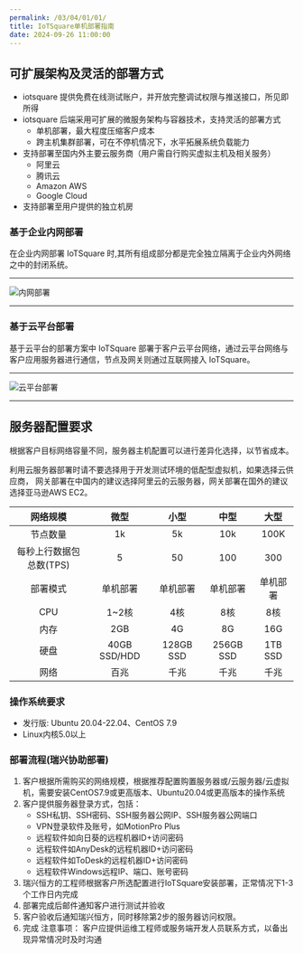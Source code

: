 ```yaml
---
permalink: /03/04/01/01/
title: IoTSquare单机部署指南
date: 2024-09-26 11:00:00
---
```



## 可扩展架构及灵活的部署方式
- iotsquare 提供免费在线测试账户，并开放完整调试权限与推送接口，所见即所得
- iotsquare 后端采用可扩展的微服务架构与容器技术，支持灵活的部署方式
  - 单机部署，最大程度压缩客户成本
  - 跨主机集群部署，可在不停机情况下，水平拓展系统负载能力
- 支持部署至国内外主要云服务商（用户需自行购买虚拟主机及相关服务）
  - 阿里云
  - 腾讯云
  - Amazon AWS
  - Google Cloud
- 支持部署至用户提供的独立机房

### 基于企业内网部署
在企业内网部署 IoTSquare 时,其所有组成部分都是完全独立隔离于企业内外网络之中的封闭系统。

---

![内网部署](https://risinghf-wiki.oss-cn-shenzhen.aliyuncs.com/upload/img/20240626180927.png)

---

### 基于云平台部署
基于云平台的部署方案中 IoTSquare 部署于客户云平台网络，通过云平台网络与客户应用服务器进行通信，节点及网关则通过互联网接入 IoTSquare。

---

![云平台部署](https://risinghf-wiki.oss-cn-shenzhen.aliyuncs.com/upload/img/20240626180952.png)

---


## 服务器配置要求

根据客户目标网络容量不同，服务器主机配置可以进行差异化选择，以节省成本。

利用云服务器部署时请不要选择用于开发测试环境的低配型虚拟机，如果选择云供应商，
网关部署在中国内的建议选择阿里云的云服务器，网关部署在国外的建议选择亚马逊AWS EC2。

|      网络规模      |      微型      |    小型     |    中型     |   大型    |
|:--------------:|:------------:|:---------:|:---------:|:-------:|
|      节点数量      |      1k      |    5k     |    10k    |  100K   |
| 每秒上行数据包总数(TPS) |      5       |    50     |    100    |   300   |
|      部署模式      |     单机部署     |   单机部署    |   单机部署    |  单机部署   |
|      CPU       |     1~2核     |    4核     |    8核     |   8核    |
|       内存       |     2GB      |    4G     |    8G     |   16G   |
|       硬盘       | 40GB SSD/HDD | 128GB SSD | 256GB SSD | 1TB SSD |
|       网络       |      百兆      |    千兆     |    千兆     |   千兆    |

### 操作系统要求
* 发行版: Ubuntu 20.04-22.04、CentOS 7.9 
* Linux内核5.0以上

### 部署流程(瑞兴协助部署)

1. 客户根据所需购买的网络规模，根据推荐配置购置服务器或/云服务器/云虚拟机，需要安装CentOS7.9或更高版本、Ubuntu20.04或更高版本的操作系统
2. 客户提供服务器登录方式，包括：
   * SSH私钥、SSH密码、SSH服务器公网IP、SSH服务器公网端口
   * VPN登录软件及账号，如MotionPro Plus
   * 远程软件如向日葵的远程机器ID+访问密码
   * 远程软件如AnyDesk的远程机器ID+访问密码
   * 远程软件如ToDesk的远程机器ID+访问密码
   * 远程软件Windows远程IP、端口、账号密码
3. 瑞兴恒方的工程师根据客户所选配置进行IoTSquare安装部署，正常情况下1-3个工作日内完成
5. 部署完成后邮件通知客户进行测试并验收
6. 客户验收后通知瑞兴恒方，同时移除第2步的服务器访问权限。
7. 完成
   注意事项：
   客户应提供运维工程师或服务端开发人员联系方式，以备出现异常情况时及时沟通
